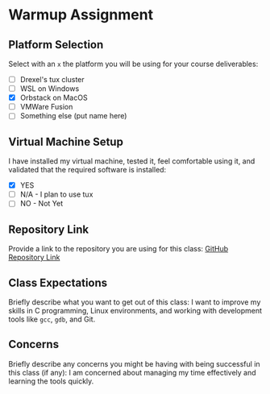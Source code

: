 # Warmup Assignment

## Platform Selection
Select with an `x` the platform you will be using for your course deliverables:
- [ ] Drexel's tux cluster
- [ ] WSL on Windows
- [x] Orbstack on MacOS
- [ ] VMWare Fusion
- [ ] Something else (put name here)

## Virtual Machine Setup
I have installed my virtual machine, tested it, feel comfortable using it, and validated that the required software is installed:
- [x] YES
- [ ] N/A - I plan to use tux
- [ ] NO - Not Yet

## Repository Link
Provide a link to the repository you are using for this class:
[GitHub Repository Link](https://github.com/Trackmehack/cs503)

## Class Expectations
Briefly describe what you want to get out of this class:
I want to improve my skills in C programming, Linux environments, and working with development tools like `gcc`, `gdb`, and Git.

## Concerns
Briefly describe any concerns you might be having with being successful in this class (if any):
I am concerned about managing my time effectively and learning the tools quickly.
